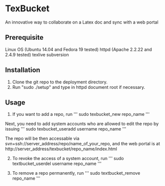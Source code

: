TexBucket
=========

An innovative way to collaborate on a Latex doc and sync with a web portal


Prerequisite
--------------------
Linux OS (Ubuntu 14.04 and Fedora 19 tested)
httpd (Apache 2.2.22 and 2.4.9 tested)
texlive
subversion

Installation
--------------------
1. Clone the git repo to the deployment directory.
2. Run "sudo ./setup" and type in httpd document root if necessary.

Usage
--------------------
1. If you want to add a repo, run
'''
sudo texbucket_new repo_name
'''

Next, you need to add system accounts who are allowed to edit the repo by issuing
'''
sudo texbucket_useradd username repo_name
'''

The repo will be then accessable via svn+ssh://server_address/repo/name_of_your_repo, and the web portal is at http://server_address/texbucket/repo_name/index.html

2. To revoke the access of a system account, run
'''
sudo textbucket_userdel username repo_name
'''

3. To remove a repo permanently, run
'''
sudo textbucket_remove repo_name
'''
